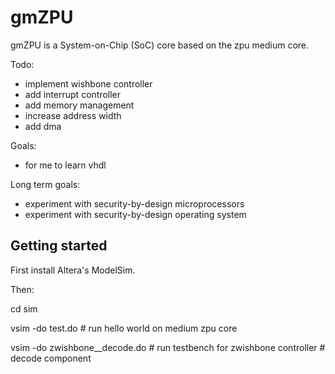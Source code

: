 gmZPU
=====

gmZPU is a System-on-Chip (SoC) core based on the zpu medium core.

Todo:
- implement wishbone controller
- add interrupt controller
- add memory management
- increase address width
- add dma

Goals:
- for me to learn vhdl

Long term goals:
- experiment with security-by-design microprocessors
- experiment with security-by-design operating system

Getting started
---------------

First install Altera's ModelSim.

Then:

cd sim

vsim -do test.do              # run hello world on medium zpu core

vsim -do zwishbone__decode.do # run testbench for zwishbone controller
                              # decode component


